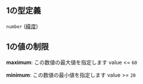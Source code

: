 ## 1の型定義

`number` ([緯度](tree_segment-properties-頂点リスト-探索部分木の頂点-properties-ボロノイ範囲-properties-geometrypolygonlinestring-oneof-geometrylinestring-properties-linestringの座標リスト-座標点-items-緯度.md))

## 1の値の制限

**maximum**: この数値の最大値を指定します value <= `60`

**minimum**: この数値の最小値を指定します value >= `20`
